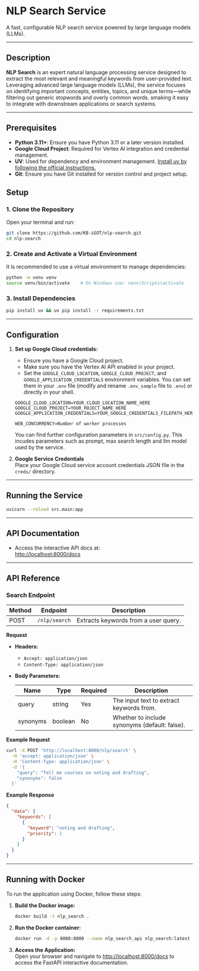# NLP Search Service

A fast, configurable NLP search service powered by large language models (LLMs).

---

## Description

**NLP Search** is an expert natural language processing service designed to extract the most relevant and meaningful keywords from user-provided text. Leveraging advanced large language models (LLMs), the service focuses on identifying important concepts, entities, topics, and unique terms—while filtering out generic stopwords and overly common words. smaking it easy to integrate with downstream applications or search systems.

---

## Prerequisites

- **Python 3.11+**:  Ensure you have Python 3.11 or a later version installed.
- **Google Cloud Project**: Required for Vertex AI integration and credential management.
- **UV**: Used for dependency and environment management. [Install uv by following the official instructions.](https://docs.astral.sh/uv/getting-started/installation/#pypi)
- **Git**: Ensure you have Git installed for version control and project setup.



## Setup

### 1. Clone the Repository

Open your terminal and run:

```bash
git clone https://github.com/KB-iGOT/nlp-search.git
cd nlp-search
```

### 2. Create and Activate a Virtual Environment

It is recommended to use a virtual environment to manage dependencies:

```bash
python -m venv venv
source venv/bin/activate    # On Windows use: venv\Scripts\activate
```

### 3. Install Dependencies

```bash
pip install uv && uv pip install -r requirements.txt
```

---

## Configuration

1. **Set up Google Cloud credentials:**  
   - Ensure you have a Google Cloud project.
   - Make sure you have the Vertex AI API enabled in your project.
   - Set the `GOOGLE_CLOUD_LOCATION`, `GOOGLE_CLOUD_PROJECT`, and `GOOGLE_APPLICATION_CREDENTIALS` environment variables. You can set them in your `.env` file (modify and rename `.env_sample` file to `.env`) or directly in your shell.
   ```
   GOOGLE_CLOUD_LOCATION=YOUR_CLOUD_LOCATION_NAME_HERE
   GOOGLE_CLOUD_PROJECT=YOUR_ROJECT_NAME_HERE
   GOOGLE_APPLICATION_CREDENTIALS=YOUR_GOOGLE_CREDENTIALS_FILEPATH_HERE

   WEB_CONCURRENCY=Number of worker processes
   ```

   You can find further configuration parameters in `src/config.py`. This incudes parameters such as prompt, max search length and llm model used by the service.

2. **Google Service Credentials**  
   Place your Google Cloud service account credentials JSON file in the `creds/` directory.

---

## Running the Service

```bash
uvicorn --reload src.main:app
```

---

## API Documentation

- Access the interactive API docs at:  
  [http://localhost:8000/docs](http://localhost:8000/docs)

---

## API Reference

### Search Endpoint

| Method | Endpoint         | Description                                      |
|--------|------------------|--------------------------------------------------|
| POST   | `/nlp/search`    | Extracts keywords from a user query.             |

**Request**

- **Headers:**
  - `Accept: application/json`
  - `Content-Type: application/json`
- **Body Parameters:**

  | Name     | Type    | Required | Description                                    |
  |----------|---------|----------|------------------------------------------------|
  | query    | string  | Yes      | The input text to extract keywords from.       |
  | synonyms | boolean | No       | Whether to include synonyms (default: false).  |

**Example Request**

```bash
curl -X POST 'http://localhost:8000/nlp/search' \
  -H 'accept: application/json' \
  -H 'Content-Type: application/json' \
  -d '{
    "query": "Tell me courses on noting and drafting",
    "synonyms": false
  }'
```

**Example Response**

```json
{
  "data": {
    "keywords": [
      {
        "keyword": "noting and drafting",
        "priority": 1
      }
    ]
  }
}
```

---

## Running with Docker

To run the application using Docker, follow these steps:

1. **Build the Docker image:**
    ```bash
    docker build -t nlp_search .
    ```

2. **Run the Docker container:**
    ```bash
    docker run -d -p 8000:8000 --name nlp_search_api nlp_search:latest
    ```

3. **Access the Application:**  
   Open your browser and navigate to [http://localhost:8000/docs](http://localhost:8000/docs) to access the FastAPI interactive documentation.

